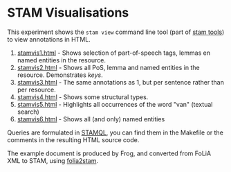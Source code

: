 # STAM Visualisations

This experiment shows the `stam view` command line tool (part of [stam tools](https://github.com/annotation/stam-tools)) to view annotations in HTML.

1. [stamvis1.html](stamvis1.html) - Shows selection of part-of-speech tags, lemmas en named entities in the resource.
2. [stamvis2.html](stamvis2.html) - Shows all PoS, lemma and named entities in the resource. Demonstrates *keys*.
3. [stamvis3.html](stamvis3.html) - The same annotations as 1, but per sentence rather than per resource.
4. [stamvis4.html](stamvis4.html) - Shows some structural types.
5. [stamvis5.html](stamvis5.html) - Highlights all occurrences of the word "van" (textual search)
6. [stamvis6.html](stamvis6.html) - Shows all (and only) named entities

Queries are formulated in [STAMQL](https://github.com/annotation/stam/tree/master/extensions/stam-query), you can find them in the Makefile or the comments in the resulting HTML source code.

The example document is produced by Frog, and converted from FoLiA XML to STAM, using [folia2stam](https://github.com/proycon/foliatools).
